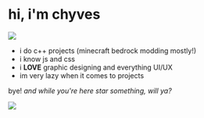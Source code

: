 # hi, i'm chyves
<img src="https://komarev.com/ghpvc/?username=notchyves&style=for-the-badge&color=gray">

- i do c++ projects (minecraft bedrock modding mostly!)
- i know js and css
- i **LOVE** graphic designing and everything UI/UX
- im very lazy when it comes to projects

bye! *and while you're here star something, will ya?*

<img src="https://lanyard.cnrad.dev/api/983465136561991760?borderRadius=5px&animated=:true">
